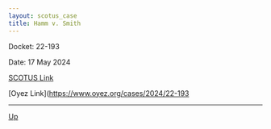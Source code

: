 ```yaml
---
layout: scotus_case
title: Hamm v. Smith
---
```


Docket: 22-193

Date: 17 May 2024

[SCOTUS Link](https://www.supremecourt.gov/opinions/23pdf/601us2r18_6j37.pdf)

[Oyez Link](https://www.oyez.org/cases/2024/22-193

---

[Up](./README.md)